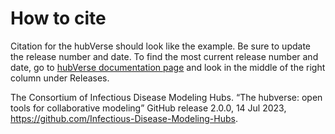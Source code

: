 # How to cite

Citation for the hubVerse should look like the example.  Be sure to update the release number and date. To find the most current release number and date, go to [hubVerse documentation page](https://github.com/Infectious-Disease-Modeling-Hubs/hubDocs) and look in the middle of the right column under Releases.

The Consortium of Infectious Disease Modeling Hubs. “The hubverse: open tools for collaborative modeling” GitHub release 2.0.0, 14 Jul 2023, https://github.com/Infectious-Disease-Modeling-Hubs. 



